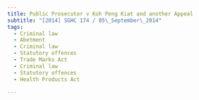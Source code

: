 ```yaml
---
title: Public Prosecutor v Koh Peng Kiat and another Appeal 
subtitle: "[2014] SGHC 174 / 05\_September\_2014"
tags:
  - Criminal law
  - Abetment
  - Criminal law
  - Statutory offences
  - Trade Marks Act
  - Criminal law
  - Statutory offences
  - Health Products Act

---
```


